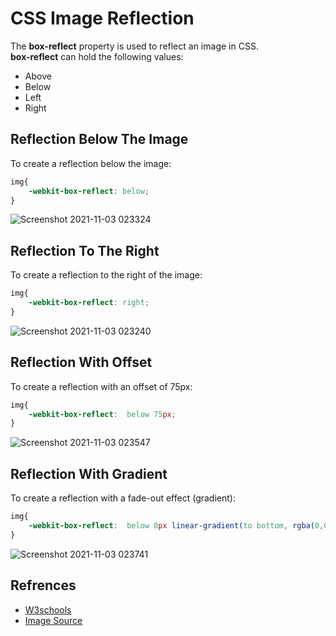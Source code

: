 # CSS Image Reflection
The **box-reflect** property is used to reflect an image in CSS.<br>
**box-reflect** can hold the following values:

 - Above
 - Below
 - Left
 - Right
 
 
## Reflection Below The Image

To create a reflection below the image:

```css
img{
    -webkit-box-reflect: below;
}
```
![Screenshot 2021-11-03 023324](https://user-images.githubusercontent.com/73912907/140558861-98dcdb37-9609-4e8c-834a-746925056f92.png)

## Reflection To The Right

To create a reflection to the right of the image:

```css
img{
    -webkit-box-reflect: right;
}
```
![Screenshot 2021-11-03 023240](https://user-images.githubusercontent.com/73912907/140559132-0a16f47b-a25d-40da-b540-a3f84e0b6e78.png)

## Reflection With Offset

To create a reflection with an offset of 75px:

```css
img{
    -webkit-box-reflect:  below 75px;
}
```
![Screenshot 2021-11-03 023547](https://user-images.githubusercontent.com/73912907/140559178-b71001e3-9949-4913-a784-678256813756.png)

## Reflection With Gradient

To create a reflection with a fade-out effect (gradient):

```css
img{
    -webkit-box-reflect:  below 0px linear-gradient(to bottom, rgba(0,0,0,0.2), rgba(0,0,0,0.8));
}
```
![Screenshot 2021-11-03 023741](https://user-images.githubusercontent.com/73912907/140559193-9630d084-3e61-4b93-99a8-150d51dc3edf.png)


## Refrences

 - [W3schools](https://www.w3schools.com/css/css3_image_reflection.asp)
 - [Image Source](https://hatrabbits.com/en/random-image/)



